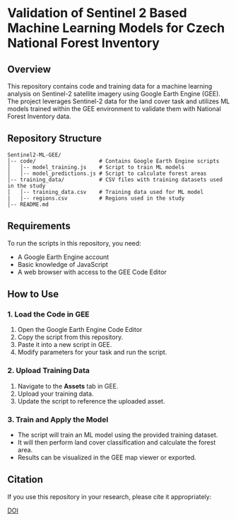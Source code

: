 # Validation of Sentinel 2 Based Machine Learning Models for Czech National Forest Inventory

## Overview
This repository contains code and training data for a machine learning analysis on Sentinel-2 satellite imagery using Google Earth Engine (GEE). The project leverages Sentinel-2 data for the land cover task and utilizes ML models trained within the GEE environment to validate them with National Forest Inventory data.

## Repository Structure
```
Sentinel2-ML-GEE/
│-- code/                    # Contains Google Earth Engine scripts
│   │-- model_training.js    # Script to train ML models
│   │-- model_predictions.js # Script to calculate forest areas
│-- training_data/           # CSV files with training datasets used in the study
│   │-- training_data.csv    # Training data used for ML model
|   |-- regions.csv          # Regions used in the study
│-- README.md
```

## Requirements
To run the scripts in this repository, you need:
- A Google Earth Engine account
- Basic knowledge of JavaScript
- A web browser with access to the GEE Code Editor

## How to Use
### 1. Load the Code in GEE
1. Open the Google Earth Engine Code Editor
2. Copy the script from this repository.
3. Paste it into a new script in GEE.
4. Modify parameters for your task and run the script.

### 2. Upload Training Data
1. Navigate to the **Assets** tab in GEE.
2. Upload your training data.
3. Update the script to reference the uploaded asset.

### 3. Train and Apply the Model
- The script will train an ML model using the provided training dataset.
- It will then perform land cover classification and calculate the forest area.
- Results can be visualized in the GEE map viewer or exported.

## Citation
If you use this repository in your research, please cite it appropriately:

[DOI](https://doi.org/10.1016/j.ecoinf.2025.103133)


